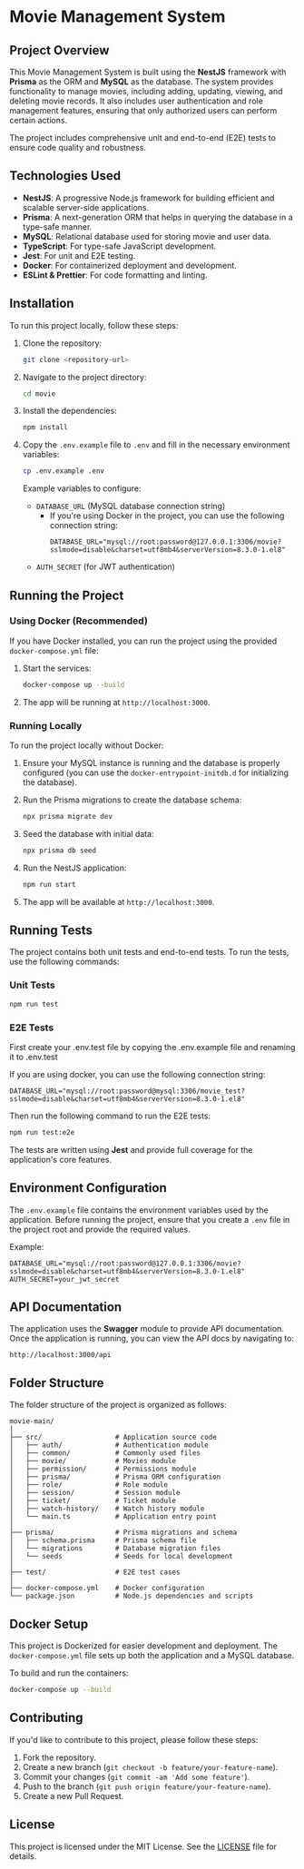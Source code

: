 
# Movie Management System

## Project Overview

This Movie Management System is built using the **NestJS** framework with **Prisma** as the ORM and **MySQL** as the database.
The system provides functionality to manage movies, including adding, updating, viewing, and deleting movie records. It also includes user authentication and role management features, ensuring that only authorized users can perform certain actions.

The project includes comprehensive unit and end-to-end (E2E) tests to ensure code quality and robustness.

## Technologies Used

- **NestJS**: A progressive Node.js framework for building efficient and scalable server-side applications.
- **Prisma**: A next-generation ORM that helps in querying the database in a type-safe manner.
- **MySQL**: Relational database used for storing movie and user data.
- **TypeScript**: For type-safe JavaScript development.
- **Jest**: For unit and E2E testing.
- **Docker**: For containerized deployment and development.
- **ESLint & Prettier**: For code formatting and linting.

## Installation

To run this project locally, follow these steps:

1. Clone the repository:
   ```bash
   git clone <repository-url>
   ```

2. Navigate to the project directory:
   ```bash
   cd movie
   ```

3. Install the dependencies:
   ```bash
   npm install
   ```

4. Copy the `.env.example` file to `.env` and fill in the necessary environment variables:
   ```bash
   cp .env.example .env
   ```

   Example variables to configure:
    - `DATABASE_URL` (MySQL database connection string)
        - If you're using Docker in the project, you can use the following connection string:
          ```
          DATABASE_URL="mysql://root:password@127.0.0.1:3306/movie?sslmode=disable&charset=utf8mb4&serverVersion=8.3.0-1.el8"
          ```
    - `AUTH_SECRET` (for JWT authentication)

## Running the Project

### Using Docker (Recommended)

If you have Docker installed, you can run the project using the provided `docker-compose.yml` file:

1. Start the services:
   ```bash
   docker-compose up --build
   ```

2. The app will be running at `http://localhost:3000`.

### Running Locally

To run the project locally without Docker:

1. Ensure your MySQL instance is running and the database is properly configured (you can use the `docker-entrypoint-initdb.d` for initializing the database).

2. Run the Prisma migrations to create the database schema:
   ```bash
   npx prisma migrate dev
   ```

3. Seed the database with initial data:
   ```bash
   npx prisma db seed
   ```

4. Run the NestJS application:
   ```bash
   npm run start
   ```

5. The app will be available at `http://localhost:3000`.

## Running Tests

The project contains both unit tests and end-to-end tests. To run the tests, use the following commands:

### Unit Tests
```bash
npm run test
```

### E2E Tests
First create your .env.test file by copying the .env.example file and renaming it to .env.test

If you are using docker, you can use the following connection string:
```
DATABASE_URL="mysql://root:password@mysql:3306/movie_test?sslmode=disable&charset=utf8mb4&serverVersion=8.3.0-1.el8"
```
Then run the following command to run the E2E tests:
    
```bash
npm run test:e2e
```

The tests are written using **Jest** and provide full coverage for the application's core features.

## Environment Configuration

The `.env.example` file contains the environment variables used by the application. Before running the project, ensure that you create a `.env` file in the project root and provide the required values.

Example:
```env
DATABASE_URL="mysql://root:password@127.0.0.1:3306/movie?sslmode=disable&charset=utf8mb4&serverVersion=8.3.0-1.el8"
AUTH_SECRET=your_jwt_secret
```

## API Documentation

The application uses the **Swagger** module to provide API documentation. Once the application is running, you can view the API docs by navigating to:

```
http://localhost:3000/api
```

## Folder Structure

The folder structure of the project is organized as follows:

```
movie-main/
│
├── src/                  # Application source code
│   ├── auth/             # Authentication module
│   ├── common/           # Commonly used files
│   ├── movie/            # Movies module
│   ├── permission/       # Permissions module
│   ├── prisma/           # Prisma ORM configuration
│   ├── role/             # Role module
│   ├── session/          # Session module
│   ├── ticket/           # Ticket module
│   ├── watch-history/    # Watch history module
│   └── main.ts           # Application entry point
│
├── prisma/               # Prisma migrations and schema
│   ├── schema.prisma     # Prisma schema file
│   └── migrations        # Database migration files
│   └── seeds             # Seeds for local development
│
├── test/                 # E2E test cases
│
├── docker-compose.yml    # Docker configuration
└── package.json          # Node.js dependencies and scripts
```

## Docker Setup

This project is Dockerized for easier development and deployment. The `docker-compose.yml` file sets up both the application and a MySQL database.

To build and run the containers:

```bash
docker-compose up --build
```

## Contributing

If you'd like to contribute to this project, please follow these steps:

1. Fork the repository.
2. Create a new branch (`git checkout -b feature/your-feature-name`).
3. Commit your changes (`git commit -am 'Add some feature'`).
4. Push to the branch (`git push origin feature/your-feature-name`).
5. Create a new Pull Request.

## License

This project is licensed under the MIT License. See the [LICENSE](LICENSE) file for details.
